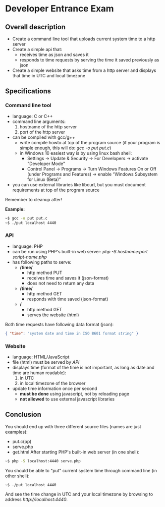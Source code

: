 # Developer Entrance Exam

## Overall description
 * Create a command line tool that uploads current system time to a http server
 * Create a simple api that:
   * receives time as json and saves it
   * responds to time requests by serving the time it saved previously as json
 * Create a simple website that asks time from a http server and displays that time in UTC and local timezone

## Specifications

### Command line tool
 * language: C or C++
 * command line arguments:
   1. hostname of the http server
   2. port of the http server
 * can be compiled with gcc/g++
   * write compile howto at top of the program source (if your program is simple enough, this will do: *gcc -o put put.c*)
   * in Windows 10 easiest way is by using linux bash shell:
     * Settings -> Update & Security -> For Developers -> activate "Developer Mode"
     * Control Panel -> Programs -> Turn Windows Features On or Off (under Programs and Features) -> enable “Windows Subsystem for Linux (Beta)”
 * you can use external libraries like libcurl, but you must document requirements at top of the program source

Remember to cleanup after!

**Example:**
```sh
~$ gcc -o put put.c
~$ ./put localhost 4440
```

### API
 * language: PHP
 * can be run using PHP's built-in web server: *php -S hostname:port script-name.php*
 * has following paths to serve:
   * **/time/**
     * http method PUT
     * receives time and saves it (json-format)
     * does not need to return any data
   * **/time/**
     * http method GET
     * responds with time saved (json-format)
   * **/**
     * http method GET
     * serves the website (html)

Both time requests have following data format (json):
```json
{ "time": "system date and time in ISO 8601 format string" }
```

### Website
 * language: HTML/JavaScript
 * file (html) must be served by *API*
 * displays time (format of the time is not important, as long as date and time are human readable):
   1. in UTC
   2. in local timezone of the browser
 * update time information once per second
   * **must be done** using javascript, not by reloading page
   * **not allowed** to use external javascript libraries

## Conclusion
You should end up with three different source files (names are just examples):
 * put.c(pp)
 * serve.php
 * get.html
After starting PHP's built-in web server (in one shell):
```sh
~$ php -S localhost:4440 serve.php
```
You should be able to "put" current system time through command line (in other shell):
```sh
~$ ./put localhost 4440
```
And see the time change in UTC and your local timezone by browsing to address *http://localhost:4440*.
